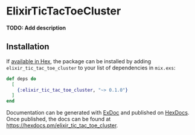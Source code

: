 # ElixirTicTacToeCluster

**TODO: Add description**

## Installation

If [available in Hex](https://hex.pm/docs/publish), the package can be installed
by adding `elixir_tic_tac_toe_cluster` to your list of dependencies in `mix.exs`:

```elixir
def deps do
  [
    {:elixir_tic_tac_toe_cluster, "~> 0.1.0"}
  ]
end
```

Documentation can be generated with [ExDoc](https://github.com/elixir-lang/ex_doc)
and published on [HexDocs](https://hexdocs.pm). Once published, the docs can
be found at <https://hexdocs.pm/elixir_tic_tac_toe_cluster>.

